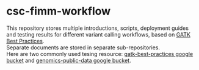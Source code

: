 # csc-fimm-workflow
This repository stores multiple introductions, scripts, deployment guides and testing results for different variant calling workflows, based on [GATK Best Practices](https://software.broadinstitute.org/gatk/best-practices/).   
Separate documents are stored in separate sub-repositories.   
Here are two commonly used tesing resource: [gatk-best-practices google bucket](https://console.cloud.google.com/storage/browser/gatk-best-practices/) and [genomics-public-data google bucket](https://console.cloud.google.com/storage/browser/genomics-public-data/resources/broad/hg38/v0/?pli=1).  
